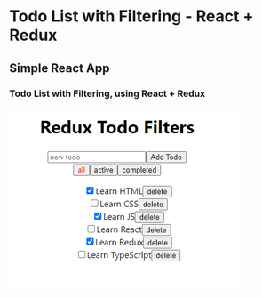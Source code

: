 # Todo List with Filtering - React + Redux

## Simple React App

### Todo List with Filtering, using React + Redux

![Project](screenshot/todos.png 'Project')
